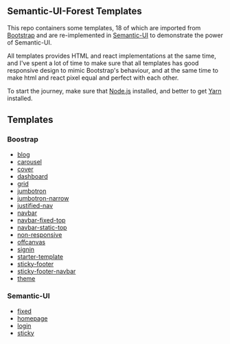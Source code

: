 ## Semantic-UI-Forest Templates

This repo containers some templates, 18 of which are imported from
[Bootstrap](https://getbootstrap.com/docs/3.3/getting-started/#examples) and are
re-implemented in [Semantic-UI](https://semantic-ui.com) to demonstrate the
power of Semantic-UI.

All templates provides HTML and react implementations at the same time, and
I've spent a lot of time to make sure that all templates has good responsive
design to mimic Bootstrap's behaviour, and at the same time to make html and
react pixel equal and perfect with each other.

To start the journey, make sure that
[Node.js](https://nodejs.org/en/download/package-manager/) installed,
and better to get [Yarn](https://yarnpkg.com/) installed.

## Templates

### Boostrap

- [blog](./bootstrap/blog)
- [carousel](./bootstrap/blog)
- [cover](./bootstrap/blog)
- [dashboard](./bootstrap/blog)
- [grid](./bootstrap/blog)
- [jumbotron](./bootstrap/blog)
- [jumbotron-narrow](./bootstrap/blog)
- [justified-nav](./bootstrap/blog)
- [navbar](./bootstrap/blog)
- [navbar-fixed-top](./bootstrap/blog)
- [navbar-static-top](./bootstrap/blog)
- [non-responsive](./bootstrap/blog)
- [offcanvas](./bootstrap/blog)
- [signin](./bootstrap/blog)
- [starter-template](./bootstrap/blog)
- [sticky-footer](./bootstrap/blog)
- [sticky-footer-navbar](./bootstrap/blog)
- [theme](./bootstrap/blog)

### Semantic-UI

- [fixed](./semantic-ui/blog)
- [homepage](./semantic-ui/blog)
- [login](./semantic-ui/blog)
- [sticky](./semantic-ui/blog)
